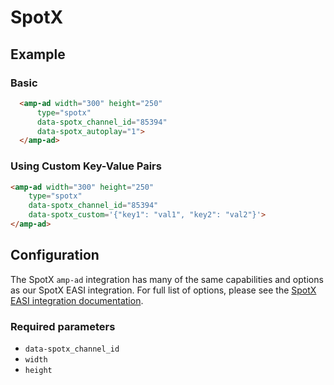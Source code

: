 <!---
Copyright 2015 The AMP HTML Authors. All Rights Reserved.

Licensed under the Apache License, Version 2.0 (the "License");
you may not use this file except in compliance with the License.
You may obtain a copy of the License at

      http://www.apache.org/licenses/LICENSE-2.0

Unless required by applicable law or agreed to in writing, software
distributed under the License is distributed on an "AS-IS" BASIS,
WITHOUT WARRANTIES OR CONDITIONS OF ANY KIND, either express or implied.
See the License for the specific language governing permissions and
limitations under the License.
-->

# SpotX

## Example

### Basic

```html
  <amp-ad width="300" height="250"
      type="spotx"
      data-spotx_channel_id="85394"
      data-spotx_autoplay="1">
  </amp-ad>
```

### Using Custom Key-Value Pairs

```html
<amp-ad width="300" height="250"
    type="spotx"
    data-spotx_channel_id="85394"
    data-spotx_custom='{"key1": "val1", "key2": "val2"}'>
</amp-ad>
```

## Configuration

The SpotX `amp-ad` integration has many of the same capabilities and options as our SpotX EASI integration. For full list of options, please see the [SpotX EASI integration documentation](https://developer.spotxchange.com/content/local/docs/sdkDocs/EASI/README.md#common-javascript-attributes).

### Required parameters

- `data-spotx_channel_id`
- `width`
- `height`

